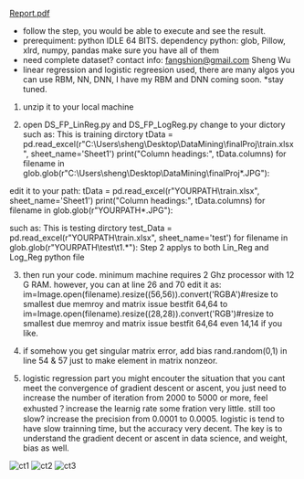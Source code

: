 [Report.pdf](https://github.com/FS1024Wu/DataScience_Spring/files/3379744/DataScience_Report.pdf)
* follow the step, you would be able to execute and see the result.
* prerequiment:  python IDLE 64 BITS. dependency python: glob, Pillow, xlrd, numpy, pandas make sure you have all of them
* need complete dataset? contact info: fangshion@gmail.com Sheng Wu
* linear regression and logistic regreesion used, there are many algos you can use RBM, NN, DNN, I have my RBM and DNN coming soon.
*stay tuned.

1. unzip it to your local machine

2. open DS_FP_LinReg.py and DS_FP_LogReg.py change to your dictory 
such as: This is training dirctory
 tData = pd.read_excel(r"C:\Users\sheng\Desktop\DataMining\finalProj\train.xlsx", sheet_name='Sheet1')
    print("Column headings:", tData.columns)
    for filename in glob.glob(r"C:\Users\sheng\Desktop\DataMining\finalProj\*.JPG"):

edit it to your path: 
 tData = pd.read_excel(r"YOURPATH\train.xlsx", sheet_name='Sheet1')
    print("Column headings:", tData.columns)
    for filename in glob.glob(r"YOURPATH\*.JPG"):


such as: This is testing dirctory
 test_Data = pd.read_excel(r"YOURPATH\train.xlsx", sheet_name='test')
    for filename in glob.glob(r"YOURPATH\test\t1.*"):
Step 2 applys to both Lin_Reg and Log_Reg python file

3. then run your code. minimum machine requires 2 Ghz processor with 12 G RAM.
	however, you can at line 26 and 70 edit it as: 
im=Image.open(filename).resize((56,56)).convert('RGBA')#resize to smallest due memroy and matrix issue bestfit 64,64
to 
im=Image.open(filename).resize((28,28)).convert('RGB')#resize to smallest due memroy and matrix issue bestfit 64,64
even 14,14 if you like. 

4. if somehow you get singular matrix error, add bias rand.random(0,1) in line 54 & 57 just to make element in matrix nonzeor.
5. logistic regression part you might encouter the situation that you cant meet the convergence of gradient descent or ascent, you just
   need to increase the number of iteration from 2000 to 5000 or more, feel exhusted？increase the learnig rate some fration very little.
   still too slow? increase the precision from 0.0001 to 0.0005.  logistic is tend to have slow trainning time, but the accuracy very
   decent. The key is to understand the gradient decent or ascent in data science, and weight, bias as well.
 
![ct1](https://user-images.githubusercontent.com/46949426/59968850-c2b17000-950e-11e9-8fdc-d3e58d2fbf1d.png)
![ct2](https://user-images.githubusercontent.com/46949426/59968873-60a53a80-950f-11e9-8875-c961d5cee281.png)
![ct3](https://user-images.githubusercontent.com/46949426/59968941-736c3f00-9510-11e9-9f08-9261e406a02f.png)
